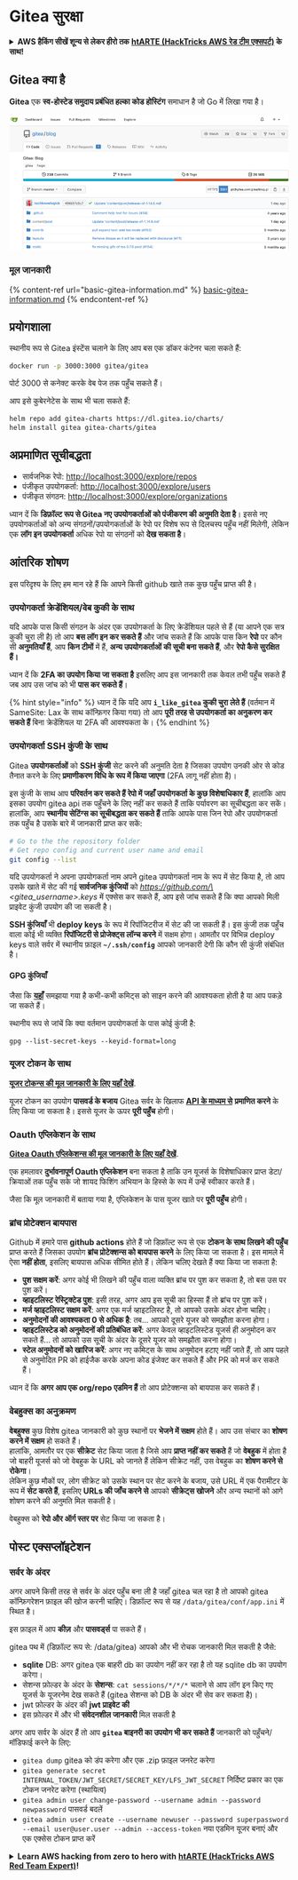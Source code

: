 # Gitea सुरक्षा

<details>

<summary><strong>AWS हैकिंग सीखें शून्य से लेकर हीरो तक</strong> <a href="https://training.hacktricks.xyz/courses/arte"><strong>htARTE (HackTricks AWS रेड टीम एक्सपर्ट)</strong></a><strong> के साथ!</strong></summary>

HackTricks का समर्थन करने के अन्य तरीके:

* यदि आप चाहते हैं कि आपकी **कंपनी का विज्ञापन HackTricks में दिखाई दे** या **HackTricks को PDF में डाउनलोड करें**, तो [**सब्सक्रिप्शन प्लान्स**](https://github.com/sponsors/carlospolop) देखें!
* [**आधिकारिक PEASS & HackTricks स्वैग**](https://peass.creator-spring.com) प्राप्त करें
* [**The PEASS Family**](https://opensea.io/collection/the-peass-family) की खोज करें, हमारा विशेष [**NFTs**](https://opensea.io/collection/the-peass-family) संग्रह
* 💬 [**Discord समूह**](https://discord.gg/hRep4RUj7f) में **शामिल हों** या [**telegram समूह**](https://t.me/peass) में या **Twitter** 🐦 पर मुझे **फॉलो** करें [**@carlospolopm**](https://twitter.com/carlospolopm)**.**
* **HackTricks** के [**github repos**](https://github.com/carlospolop/hacktricks) और [**HackTricks Cloud**](https://github.com/carlospolop/hacktricks-cloud) में PRs सबमिट करके अपनी हैकिंग ट्रिक्स साझा करें।

</details>

## Gitea क्या है

**Gitea** एक **स्व-होस्टेड समुदाय प्रबंधित हल्का कोड होस्टिंग** समाधान है जो Go में लिखा गया है।

![](<../../.gitbook/assets/image (5) (1) (1) (1) (1).png>)

### मूल जानकारी

{% content-ref url="basic-gitea-information.md" %}
[basic-gitea-information.md](basic-gitea-information.md)
{% endcontent-ref %}

## प्रयोगशाला

स्थानीय रूप से Gitea इंस्टेंस चलाने के लिए आप बस एक डॉकर कंटेनर चला सकते हैं:
```bash
docker run -p 3000:3000 gitea/gitea
```
पोर्ट 3000 से कनेक्ट करके वेब पेज तक पहुँच सकते हैं।

आप इसे कुबेरनेटेस के साथ भी चला सकते हैं:
```
helm repo add gitea-charts https://dl.gitea.io/charts/
helm install gitea gitea-charts/gitea
```
## अप्रमाणित सूचीबद्धता

* सार्वजनिक रेपो: [http://localhost:3000/explore/repos](http://localhost:3000/explore/repos)
* पंजीकृत उपयोगकर्ता: [http://localhost:3000/explore/users](http://localhost:3000/explore/users)
* पंजीकृत संगठन: [http://localhost:3000/explore/organizations](http://localhost:3000/explore/organizations)

ध्यान दें कि **डिफ़ॉल्ट रूप से Gitea नए उपयोगकर्ताओं को पंजीकरण की अनुमति देता है**। इससे नए उपयोगकर्ताओं को अन्य संगठनों/उपयोगकर्ताओं के रेपो पर विशेष रूप से दिलचस्प पहुँच नहीं मिलेगी, लेकिन एक **लॉग इन उपयोगकर्ता** अधिक रेपो या संगठनों को **देख सकता है**।

## आंतरिक शोषण

इस परिदृश्य के लिए हम मान रहे हैं कि आपने किसी github खाते तक कुछ पहुँच प्राप्त की है।

### उपयोगकर्ता क्रेडेंशियल/वेब कुकी के साथ

यदि आपके पास किसी संगठन के अंदर एक उपयोगकर्ता के लिए क्रेडेंशियल पहले से हैं (या आपने एक सत्र कुकी चुरा ली है) तो आप **बस लॉग इन कर सकते हैं** और जांच सकते हैं कि आपके पास किन **रेपो** पर कौन सी **अनुमतियाँ हैं**, आप **किन टीमों** में हैं, **अन्य उपयोगकर्ताओं की सूची बना सकते हैं**, और **रेपो कैसे सुरक्षित हैं।**

ध्यान दें कि **2FA का उपयोग किया जा सकता है** इसलिए आप इस जानकारी तक केवल तभी पहुँच सकते हैं जब आप उस जांच को भी **पास कर सकते हैं**।

{% hint style="info" %}
ध्यान दें कि यदि आप **`i_like_gitea` कुकी चुरा लेते हैं** (वर्तमान में SameSite: Lax के साथ कॉन्फ़िगर किया गया) तो आप **पूरी तरह से उपयोगकर्ता का अनुकरण कर सकते हैं** बिना क्रेडेंशियल या 2FA की आवश्यकता के।
{% endhint %}

### उपयोगकर्ता SSH कुंजी के साथ

Gitea **उपयोगकर्ताओं** को **SSH कुंजी** सेट करने की अनुमति देता है जिसका उपयोग उनकी ओर से कोड तैनात करने के लिए **प्रमाणीकरण विधि के रूप में किया जाएगा** (2FA लागू नहीं होता है)।

इस कुंजी के साथ आप **परिवर्तन कर सकते हैं रेपो में जहाँ उपयोगकर्ता के कुछ विशेषाधिकार हैं**, हालांकि आप इसका उपयोग gitea api तक पहुँचने के लिए नहीं कर सकते हैं ताकि पर्यावरण का सूचीबद्धता कर सकें। हालांकि, आप **स्थानीय सेटिंग्स का सूचीबद्धता कर सकते हैं** ताकि आपके पास जिन रेपो और उपयोगकर्ता तक पहुँच है उसके बारे में जानकारी प्राप्त कर सकें:
```bash
# Go to the the repository folder
# Get repo config and current user name and email
git config --list
```
यदि उपयोगकर्ता ने अपना उपयोगकर्ता नाम अपने gitea उपयोगकर्ता नाम के रूप में सेट किया है, तो आप उसके खाते में सेट की गई **सार्वजनिक कुंजियों** को _https://github.com/\<gitea\_username>.keys_ में एक्सेस कर सकते हैं, आप इसे जांच सकते हैं कि क्या आपको मिली प्राइवेट कुंजी उपयोग की जा सकती है।

**SSH कुंजियाँ** भी **deploy keys** के रूप में रिपॉजिटरीज में सेट की जा सकती हैं। इस कुंजी तक पहुँच वाला कोई भी व्यक्ति **रिपॉजिटरी से प्रोजेक्ट्स लॉन्च करने** में सक्षम होगा। आमतौर पर विभिन्न deploy keys वाले सर्वर में स्थानीय फ़ाइल **`~/.ssh/config`** आपको जानकारी देगी कि कौन सी कुंजी संबंधित है।

#### GPG कुंजियाँ

जैसा कि [**यहाँ**](broken-reference/) समझाया गया है कभी-कभी कमिट्स को साइन करने की आवश्यकता होती है या आप पकड़े जा सकते हैं।

स्थानीय रूप से जांचें कि क्या वर्तमान उपयोगकर्ता के पास कोई कुंजी है:
```shell
gpg --list-secret-keys --keyid-format=long
```
### यूजर टोकन के साथ

[**यूजर टोकन्स की मूल जानकारी के लिए यहाँ देखें**](basic-gitea-information.md#personal-access-tokens).

यूजर टोकन का उपयोग **पासवर्ड के बजाय** Gitea सर्वर के खिलाफ [**API के माध्यम से**](https://try.gitea.io/api/swagger#/) **प्रमाणित करने** के लिए किया जा सकता है। इससे यूजर के ऊपर **पूरी पहुँच** होगी।

### Oauth एप्लिकेशन के साथ

[**Gitea Oauth एप्लिकेशन्स की मूल जानकारी के लिए यहाँ देखें**](./#with-oauth-application).

एक हमलावर **दुर्भावनापूर्ण Oauth एप्लिकेशन** बना सकता है ताकि उन यूजर्स के विशेषाधिकार प्राप्त डेटा/क्रियाओं तक पहुँच सके जो शायद फिशिंग अभियान के हिस्से के रूप में उन्हें स्वीकार करते हैं।

जैसा कि मूल जानकारी में बताया गया है, एप्लिकेशन के पास यूजर खाते पर **पूरी पहुँच** होगी।

### ब्रांच प्रोटेक्शन बायपास

Github में हमारे पास **github actions** होते हैं जो डिफ़ॉल्ट रूप से एक **टोकन के साथ लिखने की पहुँच** प्राप्त करते हैं जिसका उपयोग **ब्रांच प्रोटेक्शन्स को बायपास करने** के लिए किया जा सकता है। इस मामले में ऐसा **नहीं होता**, इसलिए बायपास अधिक सीमित होते हैं। लेकिन चलिए देखते हैं क्या किया जा सकता है:

* **पुश सक्षम करें**: अगर कोई भी लिखने की पहुँच वाला व्यक्ति ब्रांच पर पुश कर सकता है, तो बस उस पर पुश करें।
* **व्हाइटलिस्ट रेस्ट्रिक्टेड पुश**: इसी तरह, अगर आप इस सूची का हिस्सा हैं तो ब्रांच पर पुश करें।
* **मर्ज व्हाइटलिस्ट सक्षम करें**: अगर एक मर्ज व्हाइटलिस्ट है, तो आपको उसके अंदर होना चाहिए।
* **अनुमोदनों की आवश्यकता 0 से अधिक है**: तब... आपको दूसरे यूजर को समझौता करना होगा।
* **व्हाइटलिस्टेड को अनुमोदनों की प्रतिबंधित करें**: अगर केवल व्हाइटलिस्टेड यूजर्स ही अनुमोदन कर सकते हैं... तो आपको उस सूची के अंदर के दूसरे यूजर को समझौता करना होगा।
* **स्टेल अनुमोदनों को खारिज करें**: अगर नए कमिट्स के साथ अनुमोदन हटाए नहीं जाते हैं, तो आप पहले से अनुमोदित PR को हाईजैक करके अपना कोड इंजेक्ट कर सकते हैं और PR को मर्ज कर सकते हैं।

ध्यान दें कि **अगर आप एक org/repo एडमिन हैं** तो आप प्रोटेक्शन्स को बायपास कर सकते हैं।

### वेबहुक्स का अनुक्रमण

**वेबहुक्स** कुछ विशेष gitea जानकारी को कुछ स्थानों पर **भेजने में सक्षम** होते हैं। आप उस संचार का **शोषण करने में सक्षम** हो सकते हैं।\
हालांकि, आमतौर पर एक **सीक्रेट** सेट किया जाता है जिसे आप **प्राप्त नहीं कर सकते** हैं जो **वेबहुक** में होता है जो बाहरी यूजर्स को जो वेबहुक के URL को जानते हैं लेकिन सीक्रेट नहीं, उस वेबहुक का **शोषण करने से रोकेगा**।\
लेकिन कुछ मौकों पर, लोग सीक्रेट को उसके स्थान पर सेट करने के बजाय, उसे URL में एक पैरामीटर के रूप में **सेट करते हैं**, इसलिए **URLs की जाँच करने से** आपको **सीक्रेट्स खोजने** और अन्य स्थानों को आगे शोषण करने की अनुमति मिल सकती है।

वेबहुक्स को **रेपो और ऑर्ग स्तर पर** सेट किया जा सकता है।

## पोस्ट एक्सप्लॉइटेशन

### सर्वर के अंदर

अगर आपने किसी तरह से सर्वर के अंदर पहुँच बना ली है जहाँ gitea चल रहा है तो आपको gitea कॉन्फ़िगरेशन फ़ाइल की खोज करनी चाहिए। डिफ़ॉल्ट रूप से यह `/data/gitea/conf/app.ini` में स्थित है।

इस फ़ाइल में आप **कीज़** और **पासवर्ड्स** पा सकते हैं।

gitea पथ में (डिफ़ॉल्ट रूप से: /data/gitea) आपको और भी रोचक जानकारी मिल सकती है जैसे:

* **sqlite** DB: अगर gitea एक बाहरी db का उपयोग नहीं कर रहा है तो यह sqlite db का उपयोग करेगा।
* सेशन्स फ़ोल्डर के अंदर के **सेशन्स**: `cat sessions/*/*/*` चलाने से आप लॉग इन किए गए यूजर्स के यूजरनेम देख सकते हैं (gitea सेशन्स को DB के अंदर भी सेव कर सकता है)।
* jwt फ़ोल्डर के अंदर की **jwt प्राइवेट की**
* इस फ़ोल्डर में और भी **संवेदनशील जानकारी** मिल सकती है

अगर आप सर्वर के अंदर हैं तो आप **`gitea` बाइनरी का उपयोग भी कर सकते हैं** जानकारी को पहुँचने/मॉडिफाई करने के लिए:

* `gitea dump` gitea को डंप करेगा और एक .zip फ़ाइल जनरेट करेगा
* `gitea generate secret INTERNAL_TOKEN/JWT_SECRET/SECRET_KEY/LFS_JWT_SECRET` निर्दिष्ट प्रकार का एक टोकन जनरेट करेगा (स्थायित्व)
* `gitea admin user change-password --username admin --password newpassword` पासवर्ड बदलें
* `gitea admin user create --username newuser --password superpassword --email user@user.user --admin --access-token` नया एडमिन यूजर बनाएं और एक एक्सेस टोकन प्राप्त करें

<details>

<summary><strong>Learn AWS hacking from zero to hero with</strong> <a href="https://training.hacktricks.xyz/courses/arte"><strong>htARTE (HackTricks AWS Red Team Expert)</strong></a><strong>!</strong></summary>

Other ways to support HackTricks:

* If you want to see your **company advertised in HackTricks** or **download HackTricks in PDF** Check the [**SUBSCRIPTION PLANS**](https://github.com/sponsors/carlospolop)!
* Get the [**official PEASS & HackTricks swag**](https://peass.creator-spring.com)
* Discover [**The PEASS Family**](https://opensea.io/collection/the-peass-family), our collection of exclusive [**NFTs**](https://opensea.io/collection/the-peass-family)
* **Join the** 💬 [**Discord group**](https://discord.gg/hRep4RUj7f) or the [**telegram group**](https://t.me/peass) or **follow** me on **Twitter** 🐦 [**@carlospolopm**](https://twitter.com/carlospolopm)**.**
* **Share your hacking tricks by submitting PRs to the** [**HackTricks**](https://github.com/carlospolop/hacktricks) and [**HackTricks Cloud**](https://github.com/carlospolop/hacktricks-cloud) github repos.

</details>
